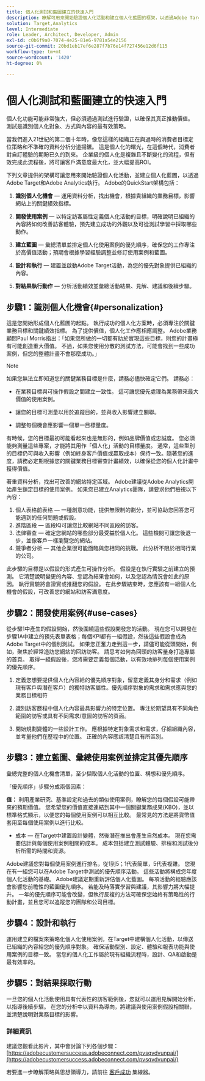 ```yaml
---
title: 個人化測試和藍圖建立的快速入門
description: 瞭解可用來開始驗證個人化活動和建立個人化藍圖的框架，以透過Adobe Target和Adobe Analytics執行。
solution: Target,Analytics
level: Intermediate
role: Leader, Architect, Developer, Admin
exl-id: c0b6f9a0-7074-4e25-81e6-9781a54e2156
source-git-commit: 20bd1eb17ef6e287f7b76e14f727456e12d6f115
workflow-type: tm+mt
source-wordcount: '1420'
ht-degree: 0%

---
```


# 個人化測試和藍圖建立的快速入門

個人化功能可能非常強大，但必須通過測試進行驗證，以確保其真正推動價值。 測試是識別個人化對象、方式與內容的最有效策略。

當我們進入21世紀的第二個十年時，像您這樣的組織正在與過時的消費者目標定位策略和不準確的資料分析分道揚鑣。 這是個人化的曙光，在這個時代，消費者對自訂體驗的期盼已久的到來。 企業級的個人化是複雜且不斷變化的流程，但有效完成此流程後，將可讓客戶滿意度最大化，並大幅提高ROI。

下列文章提供的架構可讓您用來開始驗證個人化活動，並建立個人化藍圖，以透過Adobe Target和Adobe Analytics執行。 Adobe的QuickStart架構包括：

1. **識別個人化機會**  — 運用資料分析，找出機會，根據貴組織的業務目標，影響網站上的關鍵績效指標。

1. **開發使用案例**  — 以特定訪客屬性定義個人化活動的目標，明確說明已組織的內容將如何改善訪客體驗，預先建立成功的外觀以及可從測試學習中採取哪些動作。

1. **建立藍圖**  — 彙總清單並排定個人化使用案例的優先順序，確保您的工作專注於高價值活動；預期會根據學習經驗調整並修訂使用案例和藍圖。

1. **設計和執行**  — 建置並啟動Adobe Target活動，為您的優先對象提供已組織的內容。

1. **對結果執行動作**  — 分析活動績效並彙總活動結果、見解、建議和後續步驟。

## 步驟1：識別個人化機會{#personalization}

這是您開始形成個人化藍圖的起點。 執行成功的個人化方案時，必須專注於關鍵業務目標和關鍵績效指標。 為了提供價值，個人化工作應相應調整。 Adobe業務顧問Paul Morris指出：「如果您所做的一切都有助於實現這些目標，則您的計畫極有可能創造重大價值。 不過，如果您使用分散的測試方法，可能會找到一些成功案例，但您的整體計畫不會那麼成功。」

>[!NOTE]
>
>如果您無法立即知道您的關鍵業務目標是什麼，請務必儘快確定它們。 請務必：


* 在業務目標與可操作假設之間建立一致性。 這可讓您優先處理為業務帶來最大價值的使用案例。

* 讓您的目標可測量以用於追蹤目的，並與收入影響建立關聯。

* 調整每個機會應影響一個單一目標量度。

有時候，您的目標最初可能看起來也是無形的，例如品牌價值或忠誠度。 您必須能夠測量這些專案，才能將其用作「個人化」活動的目標量度。 通常，這些型別的目標仍可與收入影響（例如終身客戶價值或贏取成本）保持一致。隨著您的進度，請務必定期根據您的關鍵業務目標審查計畫績效，以確保從您的個人化計畫中獲得價值。

著重資料分析，找出可改善的網站特定區域。 Adobe建議從Adobe Analytics開始產生鎖定目標的使用案例。 如果您已建立Analytics團隊，請要求他們檢視以下內容：

1. 個人表格前表格 — 一種創意功能，提供無限制的劃分，並可協助您回答您可能遇到的任何問題或假設。
1. 進階區段 — 區段IQ可讓您比較網站不同區段的訪客。
1. 法律審查 — 確定您網站的哪些部分最受益於個人化。 這些檢閱可讓您後退一步，並像客戶一樣瀏覽您的網站。
1. 競爭者分析 — 其他企業很可能面臨與您相同的挑戰。 此分析不限於相同行業的公司。

此步驟的目標是以假設的形式產生可操作分析。 假設是在執行實驗之前建立的預測。 它清楚說明變更的內容、您認為結果會如何，以及您認為情況會如此的原因。 執行實驗將會證實或推翻您的假設。 在此步驟結束時，您應該有一組個人化機會的假設，可改善您的網站和訪客滿意度。

## 步驟2：開發使用案例{#use-cases}

從步驟1中產生的假設開始，然後圍繞這些假設開發您的活動。 現在您可以開發在步驟1A中建立的預先表單表格；每個KPI都有一組假設，然後這些假設會成為Adobe Target中的個別測試。 如果您正奮力走到這一步，請儘可能從頭開始，例如，聚焦於經常造訪您網站的回訪訪客。 請思考如何為回頭的訪客量身打造專屬的首頁。 取得一組假設後，您將需要定義每個活動，以有效地排列每個使用案例的優先順序。

1. 定義您想要提供個人化內容給的優先順序對象，留意定義其身分和需求（例如現有客戶與潛在客戶）的獨特訪客屬性。優先順序對象的需求和需求應與您的業務目標相符

1. 識別訪客歷程中個人化內容最具影響力的特定位置。 專注於期望具有不同角色範圍的訪客或具有不同需求/意圖的訪客的頁面。

1. 開始規劃變體的一些設計工作。 應根據特定對象需求和需求，仔細組織內容，並考量他們在歷程中的位置。 正確的內容應該清楚且有所區別。

## 步驟3：建立藍圖、彙總使用案例並排定其優先順序

彙總完整的個人化機會清單，至少擷取個人化活動的位置、構想和優先順序。

「優先順序」步驟分成兩個因素：

**值：** 利用產業研究、基準設定和過去的類似使用案例，瞭解您的每個假設可能帶來的預期價值。 您希望您的價值直接連結到其中一個關鍵業務成果(KBO)，並以標準格式顯示，以便您的每個使用案例可以相互比較。 最常見的方法是將貨幣值套用至每個使用案例以進行比較。

* 成本 — 在Target中建置設計變體，然後潛在推出會產生自然成本。 現在您需要估計與每個使用案例相關的成本。 成本包括建立測試體驗、排程和測試後分析所需的時間和資源。

Adobe建議您對每個使用案例進行排名，從1到5；1代表簡單，5代表複雜。 您現在有一組您可以在Adobe Target中測試的優先順序活動。 這些活動將構成您年度個人化活動的基礎。 Adobe建議定期重新評估個人化藍圖。 每項活動的經驗應該會影響您前瞻性的藍圖優先順序。 若能及時落實學習與建議，其影響力將大幅提升。 一年的優先順序可能會改變，但執行反複的方法可確保您始終有策略性的行動計畫，並且您可以追蹤您的團隊和公司目標。

## 步驟4：設計和執行

運用建立的檔案來策略化個人化使用案例，在Target中建構個人化活動，以傳送已組織的內容給您的優先順序對象。 確保活動型別、設定、體驗和報表功能與使用案例的目標一致。 當您的個人化工作屬於現有組織流程時，設計、QA和啟動是最有效率的。

## 步驟5：對結果採取行動

一旦您的個人化活動使用具有代表性的訪客範例後，您就可以運用見解開始分析，以指導後續步驟。 在您的分析中以資料為導向，將建議與使用案例假設相關聯，並清楚說明對業務目標的影響。

### 詳細資訊

建議您觀看此影片，其中會討論下列各個步驟： [https://adobecustomersuccess.adobeconnect.com/pvsqvdvunpai/](https://adobecustomersuccess.adobeconnect.com/pvsqvdvunpai/)

若要進一步瞭解策略與思想領導力，請前往 [客戶成功](https://experienceleague.adobe.com/docs/customer-success/customer-success/overview.html) 集線器。
